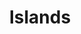 ---
title: "Islands"
year: 1987
rating: 4.5
stars: "★★★★½"
rewatched: false
permalink: "islands-1987"
watched_on: 2023-04-30
---